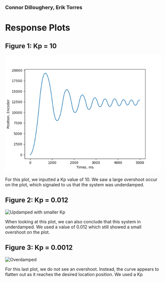 ### Connor Dilloughery, Erik Torres

# Response Plots

## Figure 1: Kp = 10
![Underdamped](/underdamped.png)

For this plot, we inputted a Kp value of 10. We saw a large overshoot occur on the plot, which signaled to us that the system was underdamped. 

## Figure 2: Kp = 0.012
![Updamped with smaller Kp](/Sorta_under.jpg)

When looking at this plot, we can also conclude that this system in underdamped. We used a value of 0.012 which still showed a small overshoot on the plot. 


## Figure 3: Kp = 0.0012
![Overdamped](/overdamped.jpg)

For this last plot, we do not see an overshoot. Instead, the curve appears to flatten out as it reaches the desired location position. We used a Kp
